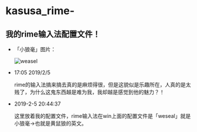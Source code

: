 # kasusa_rime-
## 我的rime输入法配置文件！
- 「小狼毫」图片：

  ![weasel](https://wx3.sinaimg.cn/mw690/006rgJELly1fzvubcu6qtj3064081aa2.jpg)
* 17:05 2019/2/5

  rime的输入法搞来搞去真的是麻烦得很，但是这貌似是乐趣所在，人真的是太贱了，为什么这鬼东西越是难为我，我却越是感觉到他的魅力？！

* 2019-2-5 20:44:37

  这里放着我的配置文件，rime输入法在win上面的配置文件是「weseal」就是小狼毫->也就是黄鼠狼的英文。
